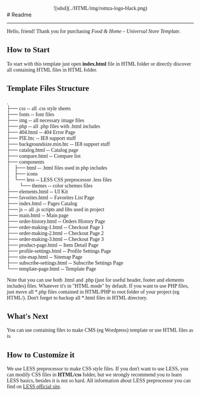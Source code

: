<center>![sdsd](../HTML/img/romza-logo-black.png)</center>
# Readme
<link href='https://fonts.googleapis.com/css?family=Source+Code+Pro' rel='stylesheet' type='text/css'>


***
Hello, friend! Thank you for purchasing *Food & Home – Universal Store Template*.

## How to Start
To start with this template just open **index.html** file in HTML folder or directly discover all containing HTML files in HTML folder.

## Template Files Structure

<pre>
.
├── css -- all .css style sheets
├── fonts -- font files
├── img -- all necessary image files
├── php -- all .php files with .html includes
├── 404.html -- 404 Error Page
├── PIE.htc -- IE8 support stuff
├── backgroundsize.min.htc -- IE8 support stuff
├── catalog.html -- Catalog page
├── compare.html -- Compare list
├── components
│   ├── html -- .html files used in php includes
│   ├── icons
│   └── less -- LESS CSS preprocessor .less files
│       └── themes -- color schemes files
├── elements.html -- UI Kit
├── favorites.html -- Favorites List Page
├── index.html -- Pages Catalog
├── js -- all .js scripts and libs used in project
├── main.html -- Main page
├── order-history.html -- Orders History Page
├── order-making-1.html -- Checkout Page 1
├── order-making-2.html -- Checkout Page 2
├── order-making-3.html -- Checkout Page 3
├── product-page.html -- Item Detail Page
├── profile-settings.html -- Profile Settings Page
├── site-map.html -- Sitemap Page
├── subscribe-settings.html -- Subscribe Settings Page
└── template-page.html -- Template Page
</pre>

Note that you can use both .html and .php (just for useful header, footer and elements includes) files. Whatever it's in "HTML mode" by default. If you want to use PHP files, just move all *.php files contained in HTML/PHP to root folder of your project (eg HTML/). Don't forget to backup all *.html files in HTML directory.


## What's Next
You can use containing files to make CMS (eg Wordpress) template or use HTML files as is.

## How to Customize it
We use LESS preprocessor to make CSS style files. If you don't want to use LESS, you can modify CSS files in **HTML/css** folder, but we strongly recommend you to learn LESS basics, besides it is not so hard. All information about LESS preprocessor you can find on [LESS official site](http://lesscss.org).

<style type="text/css">
    * {
        font-family: 'Source Code Pro';
    }
</style>

